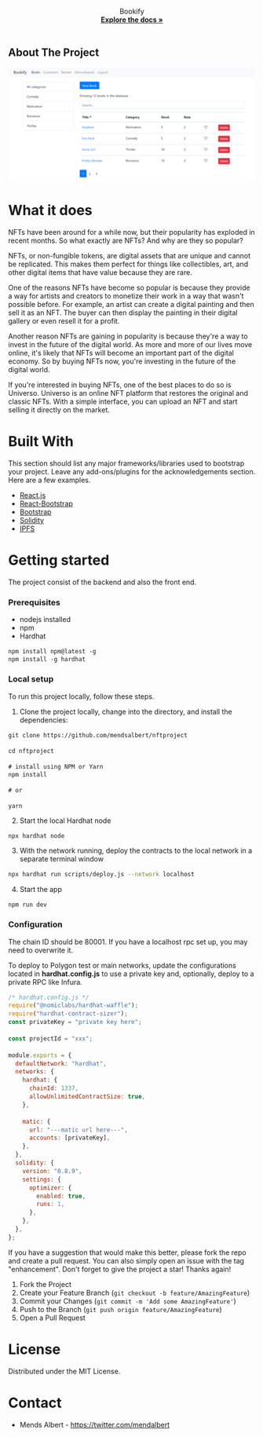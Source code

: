 <div align="center">
  <p align="center">
    Bookify
    <br />
    <a href="https://github.com/dennisappiahALX/bookify"><strong>Explore the docs »</strong></a>
    <br />
    <br />
  </p>
</div>

<!-- ABOUT THE PROJECT -->

## About The Project

<img src="https://github.com/dennisappiahALX/bookify/blob/master/frontend/src/images/Bookify_deleted.png" alt="screenshot" width="" >

# What it does

NFTs have been around for a while now, but their popularity has exploded in recent months. So what exactly are NFTs? And why are they so popular?

NFTs, or non-fungible tokens, are digital assets that are unique and cannot be replicated. This makes them perfect for things like collectibles, art, and other digital items that have value because they are rare.

One of the reasons NFTs have become so popular is because they provide a way for artists and creators to monetize their work in a way that wasn't possible before. For example, an artist can create a digital painting and then sell it as an NFT. The buyer can then display the painting in their digital gallery or even resell it for a profit.

Another reason NFTs are gaining in popularity is because they're a way to invest in the future of the digital world. As more and more of our lives move online, it's likely that NFTs will become an important part of the digital economy. So by buying NFTs now, you're investing in the future of the digital world.

If you're interested in buying NFTs, one of the best places to do so is Universo. Universo is an online NFT platform that restores the original and classic NFTs. With a simple interface, you can upload an NFT and start selling it directly on the market.

# Built With

This section should list any major frameworks/libraries used to bootstrap your project. Leave any add-ons/plugins for the acknowledgements section. Here are a few examples.

- [React.js](https://reactjs.org/)
- [React-Bootstrap](https://react-bootstrap.github.io/)
- [Bootstrap](https://getbootstrap.com/)
- [Solidity](https://docs.soliditylang.org/en/v0.8.13/)
- [IPFS](https://ipfs.io/)

# Getting started

The project consist of the backend and also the front end.

### Prerequisites

- nodejs installed
- npm
- Hardhat

```
npm install npm@latest -g
npm install -g hardhat
```

### Local setup

To run this project locally, follow these steps.

1. Clone the project locally, change into the directory, and install the dependencies:

```
git clone https://github.com/mendsalbert/nftproject

cd nftproject

# install using NPM or Yarn
npm install

# or

yarn
```

2. Start the local Hardhat node

```sh
npx hardhat node
```

3. With the network running, deploy the contracts to the local network in a separate terminal window

```sh
npx hardhat run scripts/deploy.js --network localhost
```

4. Start the app

```
npm run dev
```

### Configuration

The chain ID should be 80001. If you have a localhost rpc set up, you may need to overwrite it.

To deploy to Polygon test or main networks, update the configurations located in **hardhat.config.js** to use a private key and, optionally, deploy to a private RPC like Infura.

```javascript
/* hardhat.config.js */
require("@nomiclabs/hardhat-waffle");
require("hardhat-contract-sizer");
const privateKey = "private key here";

const projectId = "xxx";

module.exports = {
  defaultNetwork: "hardhat",
  networks: {
    hardhat: {
      chainId: 1337,
      allowUnlimitedContractSize: true,
    },

    matic: {
      url: "---matic url here---",
      accounts: [privateKey],
    },
  },
  solidity: {
    version: "0.8.9",
    settings: {
      optimizer: {
        enabled: true,
        runs: 1,
      },
    },
  },
};
```

If you have a suggestion that would make this better, please fork the repo and create a pull request. You can also simply open an issue with the tag "enhancement". Don't forget to give the project a star! Thanks again!

1. Fork the Project
2. Create your Feature Branch (`git checkout -b feature/AmazingFeature`)
3. Commit your Changes (`git commit -m 'Add some AmazingFeature'`)
4. Push to the Branch (`git push origin feature/AmazingFeature`)
5. Open a Pull Request

# License

Distributed under the MIT License.

# Contact

- Mends Albert - https://twitter.com/mendalbert
